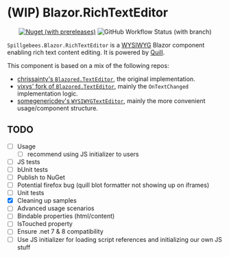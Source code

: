 # (WIP) Blazor.RichTextEditor

<p align="center">
    <a href="https://www.nuget.org/packages/Spillgebees.Blazor.RichTextEditor"><img alt="Nuget (with prereleases)" src="https://img.shields.io/nuget/vpre/Spillgebees.Blazor.RichTextEditor?logo=nuget&style=for-the-badge"></a>
    <img alt="GitHub Workflow Status (with branch)" src="https://img.shields.io/github/actions/workflow/status/spillgebees/Blazor.RichTextEditor/build-and-test.yml?branch=main&label=build%20%26%20test&style=for-the-badge" />
</p>

`Spillgebees.Blazor.RichTextEditor` is a [WYSIWYG](https://en.wikipedia.org/wiki/WYSIWYG) Blazor component enabling rich text content editing. It is powered by [Quill](https://github.com/quilljs/quill).

This component is based on a mix of the following repos:

- [chrissainty's `Blazored.TextEditor`](https://github.com/Blazored/TextEditor), the original implementation.
- [vixys' fork of `Blazored.TextEditor`](https://github.com/Vixys/TextEditor), mainly the `OnTextChanged` implementation logic.
- [somegenericdev's `WYSIWYGTextEditor`](https://github.com/somegenericdev/WYSIWYGTextEditor), mainly the more convenient usage/component structure.


## TODO

- [ ] Usage
    - [ ] recommend using JS initializer to users
- [ ] JS tests
- [ ] bUnit tests
- [ ] Publish to NuGet
- [ ] Potential firefox bug (quill blot formatter not showing up on iframes)
- [ ] Unit tests
- [x] Cleaning up samples
- [ ] Advanced usage scenarios
- [ ] Bindable properties (html/content)
- [ ] IsTouched property
- [ ] Ensure .net 7 & 8 compatibility
- [ ] Use JS initializer for loading script references and initializing our own JS stuff
